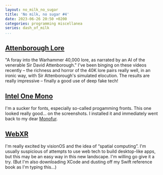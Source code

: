```yaml
---
layout: no_milk_no_sugar
title: 'No milk, no sugar #4'
date: 2023-06-26 20:50 +0200
categories: programming miscellanea
series: dash_of_milk
...
```


## [Attenborough Lore](https://www.youtube.com/@AttenboroughLore/about)

"A foray into the Warhammer 40,000 lore, as narrated by an AI of the venerable Sir David Attenborough." I've 
been binging on these videos recently – the richness and horror of the 40K lore pairs really well, in an ironic way, with 
Sir Attenborough's simulated elocution. The results are really impressive – finally a good use of deep fake tech!

## [Intel One Mono](https://github.com/intel/intel-one-mono)

I'm a sucker for fonts, especially so-called progamming fronts. This one looked really good… on the screenshots. I installed it 
and immediately went back to my dear [Monofur](https://www.fontspace.com/monofur-font-f39937).

## [WebXR](https://immersiveweb.dev)

I'm really excited by visionOS and the idea of “spatial computing”. I'm usually suspicious of attempts to use web tech to 
build desktop-like apps, but this may be an easy way in this new landscape. I'm willing go give it a try. (But I'm also downloading 
XCode and dusting off my Swift reference book as I'm typing this…)
